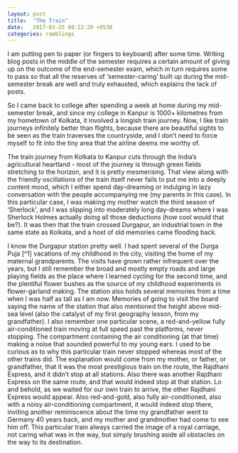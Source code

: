 ```yaml
---
layout: post
title:  "The Train"
date:   2017-03-25 00:22:20 +0530
categories: ramblings
---
```

I am putting pen to paper (or fingers to keyboard) after some time. Writing blog posts in the middle of the semester requires a certain amount of giving up on the outcome of the end-semester exam, which in turn requires some to pass so that all the reserves of ‘semester-caring’ built up during the mid-semester break are well and truly exhausted, which explains the lack of posts.

So I came back to college after spending a week at home during my mid-semester break, and since my college in Kanpur is 1000+ kilometres from my hometown of Kolkata, it involved a longish train journey. Now, I like train journeys infinitely better than flights, because there are beautiful sights to be seen as the train traverses the countryside, and I don’t need to force myself to fit into the tiny area that the airline deems me worthy of. 

The train journey from Kolkata to Kanpur cuts through the India’s agricultural heartland - most of the journey is through green fields stretching to the horizon, and it is pretty mesmerising. That view along with the friendly oscillations of the train itself never fails to put me into a deeply content mood, which I either spend day-dreaming or indulging in lazy conversation with the people accompanying me (my parents in this case).  In this particular case, I was making my mother watch the third season of ‘Sherlock’, and I was slipping into moderately long day-dreams where I was Sherlock Holmes actually doing all those deductions (how cool would that be?). It was then that the train crossed Durgapur, an industrial town in the same state as Kolkata, and a host of old memories came flooding back. 

I know the Durgapur station pretty well. I had spent several of the Durga Puja [^1] vacations of my childhood in the city, visiting the home of my maternal grandparents. The visits have grown rather infrequent over the years, but I still remember the broad and mostly empty roads and large playing fields as the place where I learned cycling for the second time, and the plentiful flower bushes as the source of my childhood experiments in flower-garland making. The station also holds several memories from a time when I was half as tall as I am now. Memories of going to visit the board saying the name of the station that also mentioned the height above mid-sea level (also the catalyst of my first geography lesson, from my grandfather). I also remember one particular scene, a red-and-yellow fully air-conditioned train moving at full speed past the platforms, never stopping. The compartment containing the air conditioning (at that time) making a noise that sounded powerful to my young ears. I used to be curious as to why this particular train never stopped whereas most of the other trains did. The explanation would come from my mother, or father, or grandfather, that it was the most prestigious train on the route, the Rajdhani Express, and it didn’t stop at all stations. Also there was another Rajdhani Express on the same route, and that would indeed stop at that station. Lo and behold, as we waited for our own train to arrive, the other Rajdhani Express would appear. Also red-and-gold, also fully air-conditioned, also with a noisy air-conditioning compartment, it would indeed stop there, inviting another reminiscence about the time my grandfather went to Germany 40 years back, and my mother and grandmother had come to see him off. This particular train always carried the image of a royal carriage, not caring what was in the way, but simply brushing aside all obstacles on the way to its destination.

